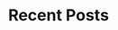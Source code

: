 ---
title: 'Recent Posts' #Do not change
layout: collection
permalink: /data-science/
collection: data-science
classes: wide
author_profile: true
---